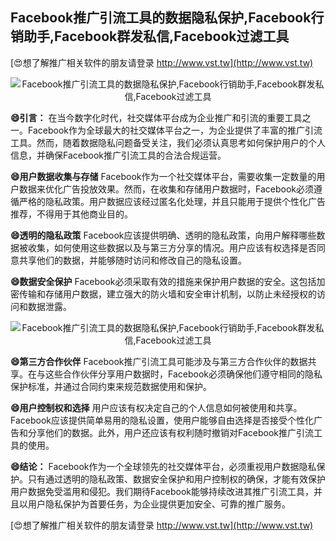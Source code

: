 ## **Facebook推广引流工具的数据隐私保护,Facebook行销助手,Facebook群发私信,Facebook过滤工具**

[😍想了解推广相关软件的朋友请登录 http://www.vst.tw](http://www.vst.tw)

 <center><img src="https://vst.tw/MP4/tuiguang/png/1.png" alt="Facebook推广引流工具的数据隐私保护,Facebook行销助手,Facebook群发私信,Facebook过滤工具"></center>

**😄引言：**
在当今数字化时代，社交媒体平台成为企业推广和引流的重要工具之一。Facebook作为全球最大的社交媒体平台之一，为企业提供了丰富的推广引流工具。然而，随着数据隐私问题备受关注，我们必须认真思考如何保护用户的个人信息，并确保Facebook推广引流工具的合法合规运营。

**😄用户数据收集与存储**
Facebook作为一个社交媒体平台，需要收集一定数量的用户数据来优化广告投放效果。然而，在收集和存储用户数据时，Facebook必须遵循严格的隐私政策。用户数据应该经过匿名化处理，并且只能用于提供个性化广告推荐，不得用于其他商业目的。

**😄透明的隐私政策**
Facebook应该提供明确、透明的隐私政策，向用户解释哪些数据被收集，如何使用这些数据以及与第三方分享的情况。用户应该有权选择是否同意共享他们的数据，并能够随时访问和修改自己的隐私设置。

**😄数据安全保护**
Facebook必须采取有效的措施来保护用户数据的安全。这包括加密传输和存储用户数据，建立强大的防火墙和安全审计机制，以防止未经授权的访问和数据泄露。

 <center><img src="https://vst.tw/MP4/tuiguang/png/6.png" alt="Facebook推广引流工具的数据隐私保护,Facebook行销助手,Facebook群发私信,Facebook过滤工具"></center>

**😄第三方合作伙伴**
Facebook推广引流工具可能涉及与第三方合作伙伴的数据共享。在与这些合作伙伴分享用户数据时，Facebook必须确保他们遵守相同的隐私保护标准，并通过合同约束来规范数据使用和保护。

**😄用户控制权和选择**
用户应该有权决定自己的个人信息如何被使用和共享。Facebook应该提供简单易用的隐私设置，使用户能够自由选择是否接受个性化广告和分享他们的数据。此外，用户还应该有权利随时撤销对Facebook推广引流工具的使用。

**😄结论：**
Facebook作为一个全球领先的社交媒体平台，必须重视用户数据隐私保护。只有通过透明的隐私政策、数据安全保护和用户控制权的确保，才能有效保护用户数据免受滥用和侵犯。我们期待Facebook能够持续改进其推广引流工具，并且以用户隐私保护为首要任务，为企业提供更加安全、可靠的推广服务。

[😍想了解推广相关软件的朋友请登录 http://www.vst.tw](http://www.vst.tw)



